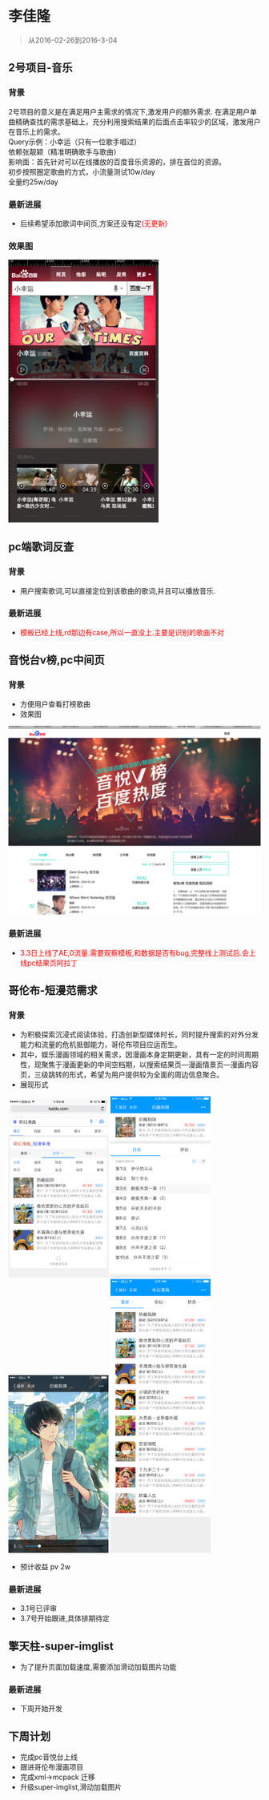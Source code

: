 # 李佳隆

> 从2016-02-26到2016-3-04

##	2号项目-音乐

### 背景

2号项目的意义是在满足用户主需求的情况下,激发用户的额外需求.
在满足用户单曲精确查找的需求基础上，充分利用搜索结果的后面点击率较少的区域，激发用户在音乐上的需求。  
Query示例：小幸运（只有一位歌手唱过）  
依赖张靓颖（精准明确歌手与歌曲）  
影响面：首先针对可以在线播放的百度音乐资源的，排在首位的资源。  
初步按照圈定歌曲的方式，小流量测试10w/day  
全量约25w/day  

### 最新进展

* 后续希望添加歌词中间页,方案还没有定<span style="color:red;">(无更新)</span>

### 效果图

<img src="img/lijialong01/img1.png" width="300px"/>


## pc端歌词反查

### 背景

* 用户搜索歌词,可以直接定位到该歌曲的歌词,并且可以播放音乐.

### 最新进展

* <span style="color:red;">模板已经上线,rd那边有case,所以一直没上.主要是识别的歌曲不对</span>

## 音悦台v榜,pc中间页

### 背景

* 方便用户查看打榜歌曲
* 效果图

<img src="img/lijialong01/pc.png" width="600px"/>

### 最新进展

* <span style="color:red;">3.3日上线了AE,0流量.需要观察模板,和数据是否有bug,完整线上测试后.会上线pc结果页阿拉丁</span>


## 哥伦布-短漫范需求

### 背景

* 为积极探索沉浸式阅读体验，打造创新型媒体时长，同时提升搜索的对外分发能力和流量的危机抵御能力，哥伦布项目应运而生。
* 其中，娱乐漫画领域的相关需求，因漫画本身定期更新，具有一定的时间周期性，现聚焦于漫画更新的中间空档期，以搜索结果页—漫画情景页—漫画内容页，三级跳转的形式，希望为用户提供较为全面的周边信息聚合。
* 展现形式

<img style="width:200px" src="./img/lijialong01/短漫_结果页拓展.png"/>
<img style="width:200px" src="./img/lijialong01/短漫_目录页.png"/>
<img style="width:200px" src="./img/lijialong01/read.png"/>
<img style="width:200px" src="./img/lijialong01/短漫_情景页.png"/>

* 预计收益  pv 2w

### 最新进展

* 3.1号已评审
* 3.7号开始跟进,具体排期待定

## 擎天柱-super-imglist

* 为了提升页面加载速度,需要添加滑动加载图片功能

### 最新进展

* 下周开始开发



## 下周计划

* 完成pc音悦台上线
* 跟进哥伦布漫画项目
* 完成xml->mcpack 迁移
* 升级super-imglist,滑动加载图片

